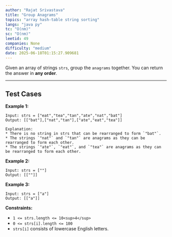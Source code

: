 ```yaml
---
author: "Rajat Srivastava"
title: "Group Anagrams"
topics: "array hash-table string sorting"
langs: "java py"
tc: "O(nm)"
sc: "O(nm)"
leetid: 49
companies: None
difficulty: "medium"
date: 2025-06-18T01:15:27.909681
---
```

Given an array of strings `strs`, group the `anagrams` together. You can return the answer in **any order**.
 
---
## Test Cases
**Example 1:**
```
Input: strs = ["eat","tea","tan","ate","nat","bat"]
Output: [["bat"],["nat","tan"],["ate","eat","tea"]]

Explanation:
* There is no string in strs that can be rearranged to form `"bat"`.
* The strings `"nat"` and `"tan"` are anagrams as they can be rearranged to form each other.
* The strings `"ate"`, `"eat"`, and `"tea"` are anagrams as they can be rearranged to form each other.
```

**Example 2:**
```
Input: strs = [""]
Output: [[""]]
```

**Example 3:**
```
Input: strs = ["a"]
Output: [["a"]]
```
 
**Constraints:**
* `1 <= strs.length <= 10<sup>4</sup>`
* `0 <= strs[i].length <= 100`
* `strs[i]` consists of lowercase English letters.

        